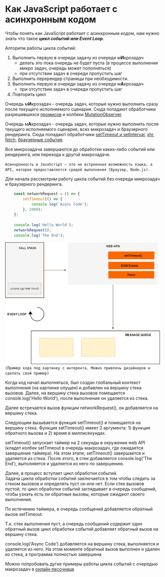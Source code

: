 # Как JavaScript работает с асинхронным кодом
Чтобы понять как JavaScript работает с асинхронным кодом, нам нужно знать что такое ***цикл событий или Event Loop***.

Алгоритм работы цикла событий:
1. Выполнить первую в очереди задачу из очереди м**И**крозадач
    * делать это пока очередь не будет пуста (в процессе выполнения микро задач, очередь может пополняться)
    * при отсутствии задач в очереди пропустить шаг
2. Выполнить перерендер страницы при необходимости.
3. Выполнить первую в очереди задачу из очереди м**А**крозадач
    * при отсутствии задач в очереди пропустить шаг
4. Повторить цикл

Очередь м**И**крозадач - очередь задач, которые нужно выполнить сразу после текущего исполняемого сценария. Сюда попадают обработчики разрешившихся [промисов](./6-Promise.md) и колбеки [MutationObserver](https://developer.mozilla.org/ru/docs/Web/API/MutationObserver).

Очередь м**А**крозадач - очередь задач, которые нужно выполнить после текущего исполняемого сценария, всех микрозадач и браузерного рендеринга.  Сюда попадают обработчики [setTimeout и setInterval](./4-Planning.md), [xhr](./5-XHR.md), [fetch](./7-Fetch.md), [браузерные события](https://developer.mozilla.org/ru/docs/Web/Events).

Все микрозадачи завершаются до обработки каких-либо событий или рендеринга, или перехода к другой макрозадаче.

`Асинхронность в JavaScript – это не встроенная возможность языка, а API, которое предоставляется средой выполнения (Браузер, Node.js).`

Для начала рассмотрим работу цикла событий без очереди микрозадач и браузерного рендеринга.

```javascript
    const networkRequest = () => {
        setTimeout(() => {
            console.log('Async Code');
        }, 2000);
    };

    console.log('Hello World');
    networkRequest();
    console.log('The End');
```

![macrotask](../resources/macrotask.gif)
`(Пример кода под картинку с интерента. Можно привлечь дизайнеров и сделать свой пример)`

Когда код начал выполняться, был создан глобальный контекст выполнения (на картинке опущен) и добавлен на вершину стека вызовов. Далее, на вершину стека вызовов помещается console.log('Hello World'), после выполнения он удаляется из стека.

Далее встречается вызов функции networkRequest(), он добавляется на вершину стека.

Следующим вызывается функция setTimeout() и помещается на вершину стека. Функция setTimeout() имеет 2 аргумента: 1) функция обратного вызова и 2) время в миллисекундах.

setTimeout() запускает таймер на 2 секунды в окружении web API (кладет колбек setTimeout в очередь макрозадач, где ожидается завершение таймера). На этом этапе, setTimeout() завершается и удаляется из стека. После этого, в стек добавляется console.log('The End'), выполняется и удаляется из него по завершению.

Далее, в процесс вступает цикл обработки событий.  
Задача цикла обработки событий заключается в том чтобы следить за стеком вызовов и определять пуст он или нет. Если стек вызовов пустой, то цикл обработки событий заглядывает в очередь сообщений, чтобы узнать есть ли обратные вызовы, которые ожидают своего выполнения.

По истечению таймера, в очередь сообщений добавляется обратный вызов setTimeout.

Т.к. стек выполнения пуст, а очередь сообщений содержит один обратный вызов цикл обработки событий добавляет обратный вызов на вершину стека.

console.log('Async Code') добавляется на вершину стека, выполняется и удаляется из него. На этом моменте обратный вызов выполнен и удален из стека, а программа полностью завершена.

Можно попробовать дугие примеры работы цикла событий с очередью макрозадач в [онлайн песочнице](http://latentflip.com/loupe/)